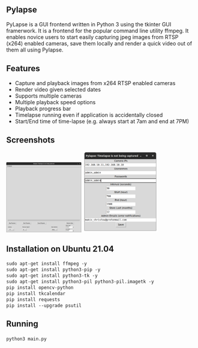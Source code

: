 ## Pylapse
PyLapse is a GUI frontend written in Python 3 using the tkinter GUI framerwork. It is a frontend for the popular command line utility ffmpeg. It enables novice users to start easily capturing jpeg images from RTSP (x264) enabled cameras, save them locally and render a quick video out of them all using Pylapse.

## Features

- Capture and playback images from x264 RTSP enabled cameras
- Render video given selected dates
- Supports multiple cameras
- Multiple playback speed options
- Playback progress bar
- Timelapse running even if application is accidentally closed
- Start/End time of time-lapse (e.g. always start at 7am and end at 7PM)


## Screenshots

<img width="200" src="Screenshots/_000.png"> <img width="200" src="Screenshots/_001.png">

## Installation on Ubuntu 21.04

```
sudo apt-get install ffmpeg -y
sudo apt-get install python3-pip -y
sudo apt-get install python3-tk -y
sudo apt-get install python3-pil python3-pil.imagetk -y
pip install opencv-python
pip install tkcalendar
pip install requests
pip install --upgrade psutil
```


## Running 

`python3 main.py`

